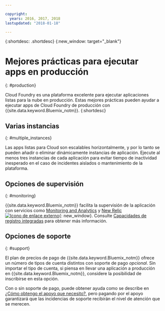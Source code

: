 ```yaml
---

copyright:
  years: 2016, 2017, 2018
lastupdated: "2018-01-18"

---
```


{:shortdesc: .shortdesc}
{:new_window: target="_blank"}

# Mejores prácticas para ejecutar apps en producción
{: #production}

Cloud Foundry es una plataforma excelente para ejecutar aplicaciones listas para la nube en producción. Estas mejores prácticas pueden ayudar a ejecutar apps de Cloud Foundry de producción con {{site.data.keyword.Bluemix_notm}}.
{:shortdesc}

## Varias instancias
{: #multiple_instances}

Las apps listas para Cloud son escalables horizontalmente, y por lo tanto se pueden añadir o eliminar dinámicamente instancias de aplicación. Ejecute al menos tres instancias de cada aplicación para evitar tiempo de inactividad inesperado en el caso de incidentes aislados o mantenimiento de la plataforma.

## Opciones de supervisión
{: #monitoring}

{{site.data.keyword.Bluemix_notm}} facilita la supervisión de la aplicación con servicios como [Monitoring and Analytics](/docs/services/monana/index.html) y [New Relic ![Icono de enlace externo](../icons/launch-glyph.svg)](http://newrelic.com/){: new_window}. Consulte [Capacidades de registro integradas](../monitor_log/logging.html#logging_for_bluemix_apps) para obtener más información.

## Opciones de soporte
{: #support}

El plan de precios de pago de {{site.data.keyword.Bluemix_notm}} ofrece un número de tipos de cuenta distintos con soporte de pago *opcional*.  Sin importar el tipo de cuenta, si piensa en llevar una aplicación a producción en {{site.data.keyword.Bluemix_notm}}, considere la posibilidad de inscribirse en esta opción.

Con o sin soporte de pago, puede obtener ayuda como se describe en [¿Cómo obtengo el apoyo que necesito?](../get-support/howtogetsupport.html), pero pagando por el apoyo garantizará que las incidencias de soporte recibirán el nivel de atención que se merecen.
